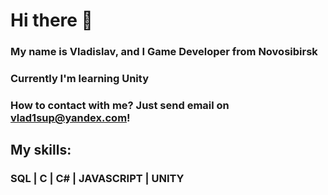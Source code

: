 # Hi there 👋
### My name is Vladislav, and I Game Developer from Novosibirsk
### Currently I'm learning Unity
### How to contact with me? Just send email on vlad1sup@yandex.com!

## My skills:
### SQL | C | C# | JAVASCRIPT | UNITY
